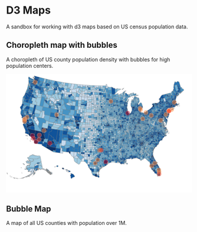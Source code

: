 # D3 Maps

A sandbox for working with d3 maps based on US census population data.

## Choropleth map with bubbles

A choropleth of US county population density with bubbles for high population centers.

![Choropleth with bubbles](population_choropleth.png)

## Bubble Map

A map of all US counties with population over 1M.

